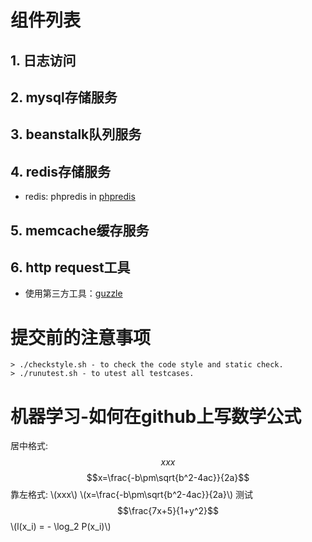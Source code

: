 # 组件列表
## 1. 日志访问

## 2. mysql存储服务

## 3. beanstalk队列服务

## 4. redis存储服务
* redis: phpredis in [phpredis](https://github.com/phpredis/phpredis)

## 5. memcache缓存服务

## 6. http request工具
* 使用第三方工具：[guzzle](https://github.com/guzzle/guzzle)

# 提交前的注意事项
```
> ./checkstyle.sh - to check the code style and static check.
> ./runutest.sh - to utest all testcases.
```

# 机器学习-如何在github上写数学公式
<script type="text/javascript" src="http://cdn.mathjax.org/mathjax/latest/MathJax.js?config=default"></script>
居中格式: $$xxx$$
$$x=\frac{-b\pm\sqrt{b^2-4ac}}{2a}$$
靠左格式: \\(xxx\\)
\\(x=\frac{-b\pm\sqrt{b^2-4ac}}{2a}\\)
测试
$$\frac{7x+5}{1+y^2}$$
\\(l(x_i) = - \log_2 P(x_i)\\)
